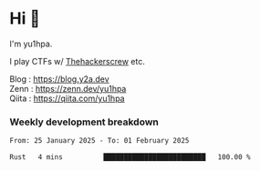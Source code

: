# Hi 👋

I'm yu1hpa.

I play CTFs w/ [Thehackerscrew](https://www.thehackerscrew.team/) etc.

Blog : https://blog.y2a.dev  
Zenn : https://zenn.dev/yu1hpa  
Qiita : https://qiita.com/yu1hpa  

### Weekly development breakdown

<!--START_SECTION:waka-->

```txt
From: 25 January 2025 - To: 01 February 2025

Rust   4 mins          █████████████████████████   100.00 %
```

<!--END_SECTION:waka-->

